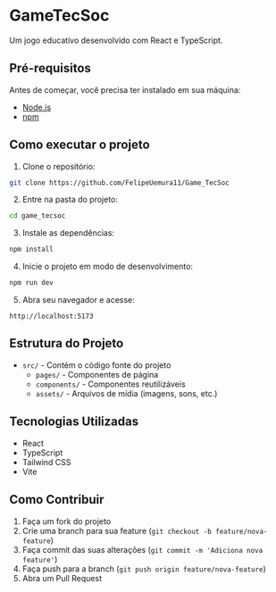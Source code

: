 # GameTecSoc

Um jogo educativo desenvolvido com React e TypeScript.

## Pré-requisitos

Antes de começar, você precisa ter instalado em sua máquina:

- [Node.js](https://nodejs.org/)
- [npm](https://www.npmjs.com/)

## Como executar o projeto

1. Clone o repositório:
```bash
git clone https://github.com/FelipeUemura11/Game_TecSoc
```

2. Entre na pasta do projeto:
```bash
cd game_tecsoc
```

3. Instale as dependências:
```bash
npm install
```

4. Inicie o projeto em modo de desenvolvimento:
```bash
npm run dev
```

5. Abra seu navegador e acesse:
```
http://localhost:5173
```

## Estrutura do Projeto

- `src/` - Contém o código fonte do projeto
  - `pages/` - Componentes de página
  - `components/` - Componentes reutilizáveis
  - `assets/` - Arquivos de mídia (imagens, sons, etc.)

## Tecnologias Utilizadas

- React
- TypeScript
- Tailwind CSS
- Vite

## Como Contribuir

1. Faça um fork do projeto
2. Crie uma branch para sua feature (`git checkout -b feature/nova-feature`)
3. Faça commit das suas alterações (`git commit -m 'Adiciona nova feature'`)
4. Faça push para a branch (`git push origin feature/nova-feature`)
5. Abra um Pull Request
